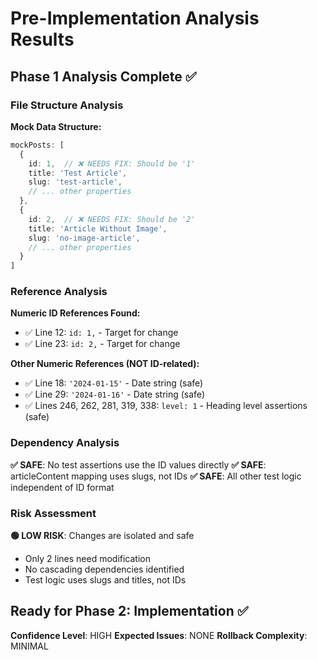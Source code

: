 # Pre-Implementation Analysis Results

## Phase 1 Analysis Complete ✅

### **File Structure Analysis**
**Mock Data Structure:**
```typescript
mockPosts: [
  {
    id: 1,  // ❌ NEEDS FIX: Should be '1'
    title: 'Test Article',
    slug: 'test-article',
    // ... other properties
  },
  {
    id: 2,  // ❌ NEEDS FIX: Should be '2'  
    title: 'Article Without Image',
    slug: 'no-image-article',
    // ... other properties
  }
]
```

### **Reference Analysis**
**Numeric ID References Found:**
- ✅ Line 12: `id: 1,` - Target for change
- ✅ Line 23: `id: 2,` - Target for change

**Other Numeric References (NOT ID-related):**
- ✅ Line 18: `'2024-01-15'` - Date string (safe)
- ✅ Line 29: `'2024-01-16'` - Date string (safe)
- ✅ Lines 246, 262, 281, 319, 338: `level: 1` - Heading level assertions (safe)

### **Dependency Analysis**
**✅ SAFE**: No test assertions use the ID values directly
**✅ SAFE**: articleContent mapping uses slugs, not IDs
**✅ SAFE**: All other test logic independent of ID format

### **Risk Assessment**
**🟢 LOW RISK**: Changes are isolated and safe
- Only 2 lines need modification
- No cascading dependencies identified
- Test logic uses slugs and titles, not IDs

## Ready for Phase 2: Implementation ✅

**Confidence Level**: HIGH
**Expected Issues**: NONE
**Rollback Complexity**: MINIMAL
